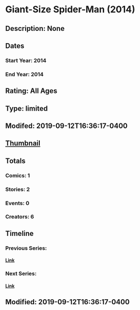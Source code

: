 # Giant-Size Spider-Man (2014)
## Description: None
## Dates
### Start Year: 2014
### End Year: 2014
## Rating: All Ages
## Type: limited
## Modifed: 2019-09-12T16:36:17-0400
## [Thumbnail](http://i.annihil.us/u/prod/marvel/i/mg/d/30/568418003a536.jpg)
## Totals
### Comics: 1
### Stories: 2
### Events: 0
### Creators: 6
## Timeline
### Previous Series: 
#### [Link]()
### Next Series: 
#### [Link]()
## Modified: 2019-09-12T16:36:17-0400